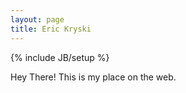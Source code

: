 ```yaml
---
layout: page
title: Eric Kryski
---
```

{% include JB/setup %}

Hey There! This is my place on the web.
